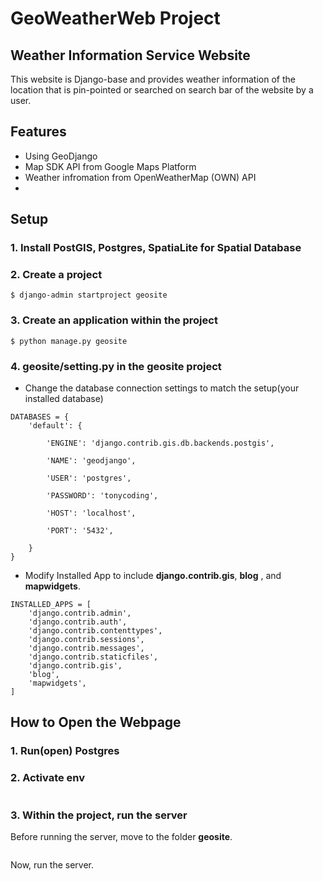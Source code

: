 # GeoWeatherWeb Project

Weather Information Service Website
-----

This website is Django-base and provides weather information of the location that is pin-pointed or searched on search bar of the website by a user. 

Features
-----
- Using GeoDjango
- Map SDK API from Google Maps Platform
- Weather infromation from OpenWeatherMap (OWN) API
- 


Setup
-----

### 1. Install **PostGIS**, **Postgres**, **SpatiaLite** for Spatial Database
### 2.  Create a project 
```
$ django-admin startproject geosite
```
### 3. Create an application within the project 
```
$ python manage.py geosite 
```
### 4. geosite/setting.py in the geosite project

-  Change the database connection settings to match the setup(your installed database)
```
DATABASES = {
    'default': {

        'ENGINE': 'django.contrib.gis.db.backends.postgis',

        'NAME': 'geodjango',

        'USER': 'postgres',

        'PASSWORD': 'tonycoding',

        'HOST': 'localhost',

        'PORT': '5432',

    }
}
```
- Modify Installed App to include **django.contrib.gis**, **blog** , and **mapwidgets**.
```
INSTALLED_APPS = [
    'django.contrib.admin',
    'django.contrib.auth',
    'django.contrib.contenttypes',
    'django.contrib.sessions',
    'django.contrib.messages',
    'django.contrib.staticfiles',
    'django.contrib.gis',
    'blog',
    'mapwidgets',
]
```




How to Open the Webpage
-----
### 1. Run(open) Postgres
### 2. Activate env
```$ source env/bin/activate
```
### 3. Within the project, run the server
Before running the server, move to the folder **geosite**.
```$ cd geosite
```
Now, run the server.
```$ python manage.py runserver
```
